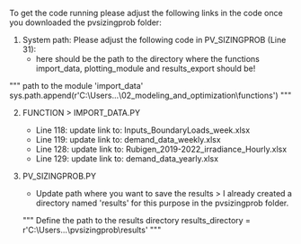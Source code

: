 To get the code running please adjust the following links in the code once you downloaded the pvsizingprob folder:
1. System path: Please adjust the following code in PV_SIZINGPROB (Line 31):
     - here should be the path to the directory where the functions import_data, plotting_module and results_export should be!

"""
path to the module 'import_data'
sys.path.append(r'C:\Users\...\02_modeling_and_optimization\functions') 
"""

2. FUNCTION > IMPORT_DATA.PY
    - Line 118: update link to: Inputs_BoundaryLoads_week.xlsx
    - Line 119: update link to: demand_data_weekly.xlsx
    - Line 128: update link to: Rubigen_2019-2022_irradiance_Hourly.xlsx
    - Line 129: update link to: demand_data_yearly.xlsx
3. PV_SIZINGPROB.PY
    - Update path where you want to save the results > I already created a directory named 'results' for this purpose in the pvsizingprob folder.
      
    """
    Define the path to the results directory
    results_directory = r'C:\Users\...\pvsizingprob\results'
    """
